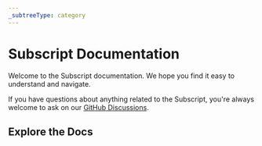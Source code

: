 ```yaml
---
_subtreeType: category
---
```

# Subscript Documentation

Welcome to the Subscript documentation. We hope you find it easy to understand and navigate. 

If you have questions about anything related to the Subscript, you're always welcome to ask on our [GitHub Discussions](https://github.com/webqit/subscript/discussions).

## Explore the Docs